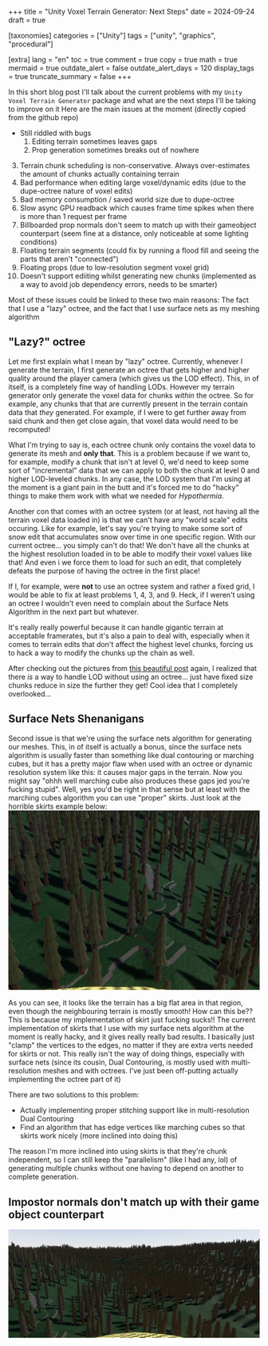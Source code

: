 +++
title = "Unity Voxel Terrain Generator: Next Steps"
date = 2024-09-24
draft = true

[taxonomies]
categories = ["Unity"]
tags = ["unity", "graphics", "procedural"]

[extra]
lang = "en"
toc = true
comment = true
copy = true
math = true
mermaid = true
outdate_alert = false
outdate_alert_days = 120
display_tags = true
truncate_summary = false
+++

In this short blog post I'll talk about the current problems with my ``Unity Voxel Terrain Generator`` package and what are the next steps I'll be taking to improve on it
Here are the main issues at the moment (directly copied from the github repo)

* Still riddled with bugs
    1) Editing terrain sometimes leaves gaps
    2) Prop generation sometimes breaks out of nowhere
3) Terrain chunk scheduling is non-conservative. Always over-estimates the amount of chunks actually containing terrain
4) Bad performance when editing large voxel/dynamic edits (due to the dupe-octree nature of voxel edits)
5) Bad memory consumption / saved world size due to dupe-octree
6) Slow async GPU readback which causes frame time spikes when there is more than 1 request per frame
7) Billboarded prop normals don't seem to match up with their gameobject counterpart (seem fine at a distance, only noticeable at some lighting conditions)
8) Floating terrain segments (could fix by running a flood fill and seeing the parts that aren't "connected")
9) Floating props (due to low-resolution segment voxel grid)
10) Doesn't support ediiting whilst generating new chunks (implemented as a way to avoid job dependency errors, needs to be smarter)

Most of these issues could be linked to these two main reasons: The fact that I use a "lazy" octree, and the fact that I use surface nets as my meshing algorithm

## "Lazy?" octree
Let me first explain what I mean by "lazy" octree. Currently, whenever I generate the terrain, I first generate an octree that gets higher and higher quality around the player camera (which gives us the LOD effect). This, in of itself, is a completely fine way of handling LODs. However my terrain generator only generate the voxel data for chunks *within* the octree. So for example, any chunks that that are currently present in the terrain contain data that *they* generated. For example, if I were to get further away from said chunk and then get close again, that voxel data would need to be recomputed!

What I'm trying to say is, each octree chunk only contains the voxel data to generate its mesh and **only that**. This is a problem because if we want to, for example, modify a chunk that isn't at level 0, we'd need to keep some sort of "incremental" data that we can apply to both the chunk at level 0 and higher LOD-leveled chunks. In any case, the LOD system that I'm using at the moment is a giant pain in the butt and it's forced me to do "hacky" things to make them work with what we needed for *Hypothermia*. 

Another con that comes with an octree system (or at least, not having all the terrain voxel data loaded in) is that we can't have any "world scale" edits occuring. Like for example, let's say you're trying to make some sort of snow edit that accumulates snow over time in one specific region. With our current octree... you simply can't do that! We don't have all the chunks at the highest resolution loaded in to be able to modify their voxel values like that! And even i we force them to load for such an edit, that completely defeats the purpose of having the octree in the first place! 

If I, for example, were **not** to use an octree system and rather a fixed grid, I would be able to fix at least problems 1, 4, 3, and 9. Heck, if I weren't using an octree I wouldn't even need to complain about the Surface Nets Algorithm in the next part but whatever.

It's really really powerful because it can handle gigantic terrain at acceptable framerates, but it's also a pain to deal with, especially when it comes to terrain edits that don't affect the highest level chunks, forcing us to hack a way to modify the chunks up the chain as well.

After checking out the pictures from [this beautiful post](https://ngildea.blogspot.com/2014/09/dual-contouring-chunked-terrain.html) again, I realized that there *is* a way to handle LOD without using an octree... just have fixed size chunks reduce in size the further they get! Cool idea that I completely overlooked...

## Surface Nets Shenanigans
Second issue is that we're using the surface nets algorithm for generating our meshes. This, in of itself is actually a bonus, since the surface nets algorithm is usually faster than something like dual contouring or marching cubes, but it has a pretty major flaw when used with an octree or dynamic resolution system like this: it causes major gaps in the terrain. Now you might say "ohhh well marching cube also produces these gaps jed you're fucking stupid". Well, yes you'd be right in that sense but at least with the marching cubes algorithm you can use "proper" skirts. Just look at the horrible skirts example below:
![](/bad_skirts.png)

As you can see, it looks like the terrain has a big flat area in that region, even though the neighbouring terrain is mostly smooth! How can this be?? This is because my implementation of skirt just fucking sucks!! The current implementation of skirts that I use with my surface nets algorithm at the moment is really hacky, and it gives really really bad results. I basically just "clamp" the vertices to the edges, no matter if they are extra verts needed for skirts or not. This really isn't the way of doing things, especially with surface nets (since its cousin, Dual Contouring, is mostly used with multi-resolution meshes and with octrees. I've just been off-putting actually implementing the octree part of it)

There are two solutions to this problem:
* Actually implementing proper stitching support like in multi-resolution Dual Contouring
* Find an algorithm that has edge vertices like marching cubes so that skirts work nicely (more inclined into doing this)

The reason I'm more inclined into using skirts is that they're chunk independent, so I can still keep the "parallelism" (like I had any, lol) of generating multiple chunks without one having to depend on another to complete generation.

## Impostor normals don't match up with their game object counterpart
![](/awful_impostors.png)